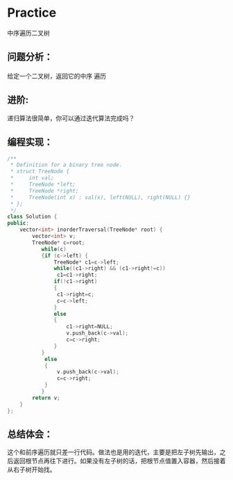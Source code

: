 # Practice
中序遍历二叉树
## 问题分析：
#### 
给定一个二叉树，返回它的中序 遍历

## 进阶:
递归算法很简单，你可以通过迭代算法完成吗？
## 编程实现：
```C++
/**
 * Definition for a binary tree node.
 * struct TreeNode {
 *     int val;
 *     TreeNode *left;
 *     TreeNode *right;
 *     TreeNode(int x) : val(x), left(NULL), right(NULL) {}
 * };
 */
class Solution {
public:
    vector<int> inorderTraversal(TreeNode* root) {
        vector<int> v;
        TreeNode* c=root;
           while(c)
           {if (c->left) {
               TreeNode* c1=c->left;
               while((c1->right) && (c1->right!=c))
                c1=c1->right;
               if(!c1->right)
               {
                c1->right=c;
                c=c->left;
               }
               else
               {
                   c1->right=NULL;
                   v.push_back(c->val);
                   c=c->right;
               }
           }
            else
            {
                v.push_back(c->val);
                c=c->right;
            }
           }
        return v;
    }
}; 
```
## 总结体会：
这个和前序遍历就只差一行代码。做法也是用的迭代，主要是把左子树先输出，之后返回根节点再往下进行。如果没有左子树的话，把根节点值置入容器，然后接着从右子树开始找。
